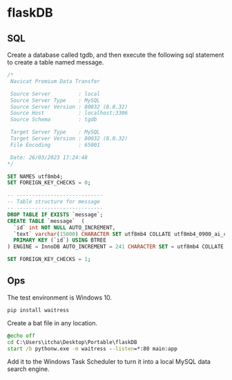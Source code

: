 # flaskDB

## SQL

Create a database called tgdb, and then execute the following sql statement to create a table named message.

```sql
/*
 Navicat Premium Data Transfer

 Source Server         : local
 Source Server Type    : MySQL
 Source Server Version : 80032 (8.0.32)
 Source Host           : localhost:3306
 Source Schema         : tgdb

 Target Server Type    : MySQL
 Target Server Version : 80032 (8.0.32)
 File Encoding         : 65001

 Date: 26/03/2023 17:24:48
*/

SET NAMES utf8mb4;
SET FOREIGN_KEY_CHECKS = 0;

-- ----------------------------
-- Table structure for message
-- ----------------------------
DROP TABLE IF EXISTS `message`;
CREATE TABLE `message`  (
  `id` int NOT NULL AUTO_INCREMENT,
  `text` varchar(15000) CHARACTER SET utf8mb4 COLLATE utf8mb4_0900_ai_ci NULL DEFAULT NULL,
  PRIMARY KEY (`id`) USING BTREE
) ENGINE = InnoDB AUTO_INCREMENT = 241 CHARACTER SET = utf8mb4 COLLATE = utf8mb4_0900_ai_ci ROW_FORMAT = DYNAMIC;

SET FOREIGN_KEY_CHECKS = 1;
```

## Ops

The test environment is Windows 10.

`pip install waitress`

Create a bat file in any location.

```bat
@echo off
cd C:\Users\itcha\Desktop\Portable\flaskDB
start /b pythonw.exe -m waitress --listen=*:80 main:app
```

Add it to the Windows Task Scheduler to turn it into a local MySQL data search engine.
